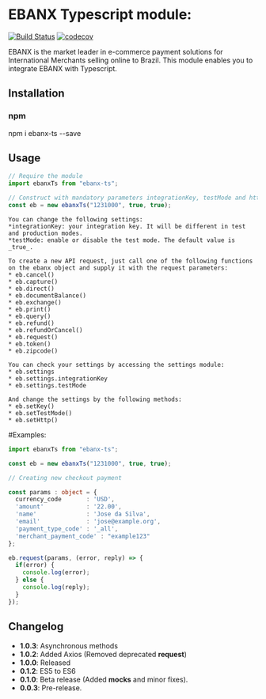 # EBANX Typescript module:

[![Build Status](https://travis-ci.org/natanpires/ebanx_typescript.svg?branch=master)](https://travis-ci.org/natanpires/ebanx_typescript)
[![codecov](https://codecov.io/gh/natanpires/ebanx_typescript/branch/master/graph/badge.svg)](https://codecov.io/gh/natanpires/ebanx_typescript)

EBANX is the market leader in e-commerce payment solutions for International Merchants selling online to Brazil. This module enables you to integrate EBANX with Typescript.

## Installation

### npm

npm i ebanx-ts --save

## Usage

```Typescript
// Require the module
import ebanxTs from "ebanx-ts";

// Construct with mandatory parameters integrationKey, testMode and httpMode.
const eb = new ebanxTs("1231000", true, true);

```

    You can change the following settings:
    *integrationKey: your integration key. It will be different in test and production modes.
    *testMode: enable or disable the test mode. The default value is _true_.

    To create a new API request, just call one of the following functions
    on the ebanx object and supply it with the request parameters:
    * eb.cancel()
    * eb.capture()
    * eb.direct()
    * eb.documentBalance()
    * eb.exchange()
    * eb.print()
    * eb.query()
    * eb.refund()
    * eb.refundOrCancel()
    * eb.request()
    * eb.token()
    * eb.zipcode()

    You can check your settings by accessing the settings module:
    * eb.settings
    * eb.settings.integrationKey
    * eb.settings.testMode

    And change the settings by the following methods:
    * eb.setKey()
    * eb.setTestMode()
    * eb.setHttp()

#Examples:

```Typescript
import ebanxTs from "ebanx-ts";

const eb = new ebanxTs("1231000", true, true);

// Creating new checkout payment

const params : object = {
  currency_code       : 'USD',
  'amount'            : '22.00',
  'name'              : 'Jose da Silva',
  'email'             : 'jose@example.org',
  'payment_type_code' : '_all',
  'merchant_payment_code' : "example123"
};

eb.request(params, (error, reply) => {
  if(error) {
    console.log(error);
  } else {
    console.log(reply);
  }
});

```

## Changelog

- **1.0.3**: Asynchronous methods
- **1.0.2**: Added Axios (Removed deprecated **request**)
- **1.0.0**: Released
- **0.1.2**: ES5 to ES6
- **0.1.0**: Beta release (Added **mocks** and minor fixes).
- **0.0.3**: Pre-release.
